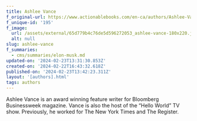 ```yaml
---
title: Ashlee Vance
f_original-url: https://www.actionablebooks.com/en-ca/authors/Ashlee-Vance/
f_unique-id: '195'
f_image:
  url: /assets/external/65d779b4c76de5d596272053_ashlee-vance-180x220.jpeg
  alt: null
slug: ashlee-vance
f_summaries:
  - cms/summaries/elon-musk.md
updated-on: '2024-02-23T13:31:30.853Z'
created-on: '2024-02-22T16:43:32.618Z'
published-on: '2024-02-23T13:42:23.311Z'
layout: '[authors].html'
tags: authors
---
```


Ashlee Vance is an award winning feature writer for Bloomberg Businessweek magazine. Vance is also the host of the “Hello World” TV show. Previously, he worked for The New York Times and The Register.
